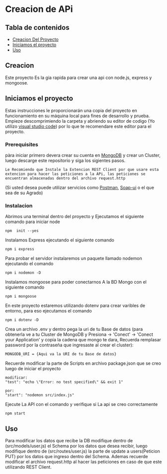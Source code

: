 # Creacion de APi

## Tabla de contenidos

- [Creacion Del Proyecto](#Creacion)
- [Iniciamos el proyecto](#Inicio)
- [Uso](#usage)

## Creacion <a name = "Creacion"></a>

Este proyecto Es la gia rapida para crear una api con node.js, express y mongoose.

## Iniciamos el proyecto <a name = "Inicio"></a>

Estas instrucciones le proporcionarán una copia del proyecto en funcionamiento en su máquina local para fines de desarrollo y prueba. Empieze descomprimiendo la carpeta y abriendo su editor de codigo (Yo utilizo [visual studio code](https://code.visualstudio.com/)) por lo que te recomendare este editor para el proyecto.

### Prerequisites

pàra iniciar primero devera crear su cuenta en [MongoDB](https://cloud.mongodb.com/) y crear un Cluster, luego descarge este repositorio y siga los sigientes pasos.

```
Le Recomiendo que Instale la Extencion REST Client por que usare esta extencion para hacer las peticiones a la APi, las peticiones se encuentran almacenadas dentro del archivo request.http
```

(Si usted desea puede utilizar servicios como [Postman](https://www.postman.com/downloads/), [Soap-ui](https://www.soapui.org/downloads/soapui/) o el que sea de su Agrado)

### Instalacion

Abrimos una terminal dentro del proyecto y Ejecutamos el siguiente comando para iniciar node

```
npm  init --yes
```

Instalamos Express ejecutando el siguiente comando

```
npm i express
```

Para probar el servidor instalaremos un paquete llamado nodemon ejecutando el comando

```
npm i nodemon -D
```

Instalamos mongoose para poder conectarnos A la BD Mongo con el siguiente comando

```
npm i mongoose
```

En este proyecto estaremos utilizando dotenv para crear varibles de entorno, para eso ejecutamos el comando

```
npm i dotenv -D
```

Crea un archivo .env y dentro pega la uri de tu Base de datos (para obtenerla ve a tu Cluster de MongoDB y Presiona -> 'Conect' -> 'Conect your Application' y copia la cadena que mongo te dara, Recuerda remplasar password por la contraseña que ingresaste al crear el cluster):

```
MONGODB_URI = {Aqui va la URI de tu Base de datos}
```

Recuerde modificar la parte de Scripts en archivo package.json que se creo luego de iniciar el proyecto

```
modificar:
"test": "echo \"Error: no test specified\" && exit 1"

por:
"start": "nodemon src/index.js"

```

Ejecute La API con el comando y verifique si La api se creo correctamente

```
npm start
```

## Uso <a name = "usage"></a>

Para modificar los datos que recibe la DB modifique dentro de (src/models/user.js) el Schema por los datos que desea recibir, luego modifique dentro de (src/routes/user.js) la parte de update a users(Peticion PUT) por los datos que ingreso dentro del Schema.
Ademas recuerde modificar el archivo request.http al hacer las peticiones en caso de que este utilizando REST Client.
